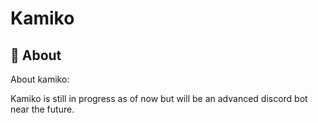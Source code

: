 # Kamiko

## 🌟 About

About kamiko:

Kamiko is still in progress as of now but will be an advanced discord bot near the future.
